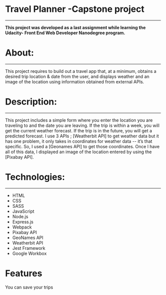 # Travel Planner -Capstone project
***
**This project was developed as a last assignment while learning the Udacity-
Front End Web Developer Nanodegree program.**

# About:
***
This project requires to build out a travel app that, at a minimum, obtains a desired trip location & date from the user, and displays weather and an image of the location using information obtained from external APIs.

# Description:
***
This project includes a simple form where you enter the location you are traveling to and the date you are leaving. If the trip is within a week, you will get the current weather forecast. If the trip is in the future, you will get a predicted forecast. I use 3 APIs ; [Weatherbit API] to get weather data but it has one problem, it only takes in coordinates for weather data -- it’s that specific. So, I used a [Geonames API] to get those coordinates. Once I have all of this data, I displayed an image of the location entered by using the [Pixabay API].

# Technologies:
***
* HTML
* CSS
* SASS
* JavaScript
* Node.js
* Express.js
* Webpack
* Pixabay API
* GeoNames API
* Weatherbit API
* Jest Framework
* Google Workbox 

# Features
You can save your trips


